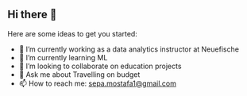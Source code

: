 ## Hi there 👋


Here are some ideas to get you started:

- 🔭 I’m currently working as a data analytics instructor at Neuefische
- 🌱 I’m currently learning ML
- 👯 I’m looking to collaborate on education projects
- 💬 Ask me about Travelling on budget
- 📫 How to reach me: sepa.mostafa1@gmail.com

